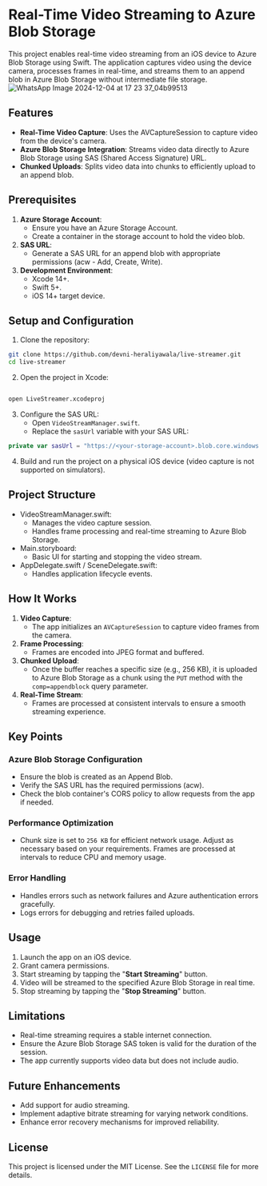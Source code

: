 # Real-Time Video Streaming to Azure Blob Storage
This project enables real-time video streaming from an iOS device to Azure Blob Storage using Swift. The application captures video using the device camera, processes frames in real-time, and streams them to an append blob in Azure Blob Storage without intermediate file storage.
![WhatsApp Image 2024-12-04 at 17 23 37_04b99513](https://github.com/user-attachments/assets/61123014-6c0e-40f8-beb3-88a39d6845f1)

## Features
- **Real-Time Video Capture**: Uses the AVCaptureSession to capture video from the device's camera.
- **Azure Blob Storage Integration**: Streams video data directly to Azure Blob Storage using SAS (Shared Access Signature) URL.
- **Chunked Uploads**: Splits video data into chunks to efficiently upload to an append blob.

## Prerequisites
1. **Azure Storage Account**:
    - Ensure you have an Azure Storage Account.
    - Create a container in the storage account to hold the video blob.
2. **SAS URL**:
    - Generate a SAS URL for an append blob with appropriate permissions (acw - Add, Create, Write).
3. **Development Environment**:
    - Xcode 14+.
    - Swift 5+.
    - iOS 14+ target device.

## Setup and Configuration
1. Clone the repository:

```bash
git clone https://github.com/devni-heraliyawala/live-streamer.git
cd live-streamer
```
2. Open the project in Xcode:

```bash

open LiveStreamer.xcodeproj
```

3. Configure the SAS URL:
    - Open `VideoStreamManager.swift`.
    - Replace the `sasUrl` variable with your SAS URL:
```swift
private var sasUrl = "https://<your-storage-account>.blob.core.windows.net/<your-container>/<your-blob-name>?<sas-token>"
```
4. Build and run the project on a physical iOS device (video capture is not supported on simulators).

## Project Structure
* VideoStreamManager.swift:
    * Manages the video capture session.
    * Handles frame processing and real-time streaming to Azure Blob Storage.
* Main.storyboard:
    * Basic UI for starting and stopping the video stream.
* AppDelegate.swift / SceneDelegate.swift:
    * Handles application lifecycle events.

## How It Works
1. **Video Capture**:
    * The app initializes an `AVCaptureSession` to capture video frames from the camera.
2. **Frame Processing**:
    * Frames are encoded into JPEG format and buffered.
3. **Chunked Upload**:
    * Once the buffer reaches a specific size (e.g., 256 KB), it is uploaded to Azure Blob Storage as a chunk using the `PUT` method with the `comp=appendblock` query parameter.
4. **Real-Time Stream**:
    * Frames are processed at consistent intervals to ensure a smooth streaming experience.

## Key Points
### Azure Blob Storage Configuration
* Ensure the blob is created as an Append Blob.
* Verify the SAS URL has the required permissions (acw).
* Check the blob container's CORS policy to allow requests from the app if needed.

### Performance Optimization
* Chunk size is set to `256 KB` for efficient network usage. Adjust as necessary based on your requirements.
Frames are processed at intervals to reduce CPU and memory usage.

### Error Handling
* Handles errors such as network failures and Azure authentication errors gracefully.
* Logs errors for debugging and retries failed uploads.

## Usage
1.  Launch the app on an iOS device.
2. Grant camera permissions.
3. Start streaming by tapping the "**Start Streaming**" button.
4. Video will be streamed to the specified Azure Blob Storage in real time.
5. Stop streaming by tapping the "**Stop Streaming**" button.

## Limitations
* Real-time streaming requires a stable internet connection.
* Ensure the Azure Blob Storage SAS token is valid for the duration of the session.
* The app currently supports video data but does not include audio.

## Future Enhancements
* Add support for audio streaming.
* Implement adaptive bitrate streaming for varying network conditions.
* Enhance error recovery mechanisms for improved reliability.

## License
This project is licensed under the MIT License. See the `LICENSE` file for more details.

